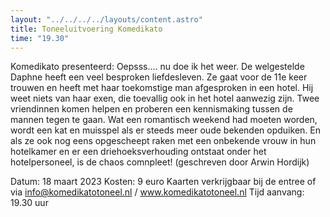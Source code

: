 ```yaml
---
layout: "../../../../layouts/content.astro"
title: Toneeluitvoering Komedikato
time: "19.30"
---
```


Komedikato presenteerd: Oepsss.... nu doe ik het weer.
 De welgestelde Daphne heeft een veel besproken liefdesleven. 
 Ze gaat voor de 11e keer trouwen en heeft met haar toekomstige man afgesproken in een hotel.
 Hij weet niets van haar exen, die toevallig ook in het hotel aanwezig zijn.
 Twee vriendinnen komen helpen en proberen een kennismaking tussen de mannen tegen te gaan.
 Wat een romantisch weekend had moeten worden, wordt een kat en muisspel als er steeds meer oude bekenden opduiken.
 En als ze ook nog eens opgescheept raken met een onbekende vrouw in hun hotelkamer en 
 er een driehoeksverhouding ontstaat onder het hotelpersoneel, is de chaos comnpleet!
 (geschreven door Arwin Hordijk)

Datum: 18 maart 2023
Kosten: 9 euro 
Kaarten verkrijgbaar bij de entree of via info@komedikatotoneel.nl / www.komedikatotoneel.nl 
Tijd aanvang: 19.30 uur
      
